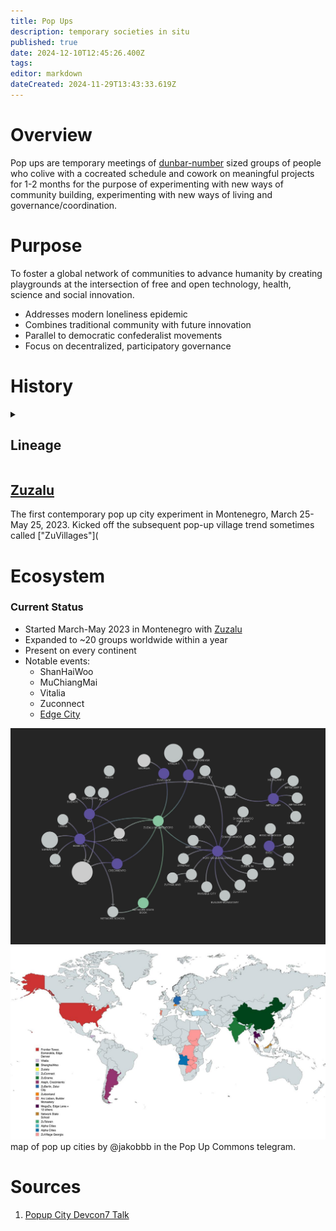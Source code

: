 ```yaml
---
title: Pop Ups
description: temporary societies in situ
published: true
date: 2024-12-10T12:45:26.400Z
tags: 
editor: markdown
dateCreated: 2024-11-29T13:43:33.619Z
---
```


# Overview
Pop ups are temporary meetings of [dunbar-number](/glossary/dunbar) sized groups of people who colive with a cocreated schedule and cowork on meaningful projects for 1-2 months for the purpose of experimenting with new ways of community building, experimenting with new ways of living and governance/coordination. 

# Purpose
To foster a global network of communities to advance humanity by creating playgrounds at the intersection of free and open technology, health, science and social innovation.

- Addresses modern loneliness epidemic
- Combines traditional community with future innovation
- Parallel to democratic confederalist movements
- Focus on decentralized, participatory governance

# History
<details><summary>

## Lineage
</summary>
The following is reproduced from a Devcon7 talk.^1^ 
### Enlightenment Salons
* 17th – 18th Century
* Description: Social gatherings, often hosted by influential women, where intellectuals discussed philosophy, politics, and science.
* Problem Addressed: Responded to restrictive societal norms and censorship by creating spaces for free thought and debate.
* Impact: Spread Enlightenment ideas, promoting reason, individual rights, and reforms that influenced modern democracies.
### The Chautauqua Movement
* Years Active: 1874 – present
* Founded in Chautauqua, New York but spread throughout the country 
* Description: Nationwide adult education and social movement.
* What was it? Brought lectures, music, and cultural activities to rural America.
### 19th Century Utopian Communities
* Early to Mid-19th Century
* Description: Intentional communities experimenting with communal living and shared property.
* Problem Addressed: Responded to social inequalities and industrialization's negative effects by seeking ideal, cooperative societies.
* Examples: New Harmony (1825), Brook Farm (1841).
* Impact: Influenced later social reform movements and ongoing discussions about communal living and cooperative economics.
### Black Mountain College
* Years Active: 1933 – 1957
* Description: An experimental college emphasizing arts and holistic education.
* Purpose: Founded by John Andrew Rice in response to rigid traditional education.
* Faculty and Students: John Cage (composer), Merce Cunningham (choreographer), Buckminster Fuller (architect who invented geodesic dome there), Willem de Kooning (painter)
* Influenced a lot of American culture through  avant-garde art, music, and progressive education.
### Commune Movement
* 1960s – 1970s
* Description: Countercultural groups forming intentional communities focused on shared living, peace, and alternative lifestyles.
* Problem Addressed: Responded to dissatisfaction with mainstream societal values, materialism, and opposition to the Vietnam War.
* Statistics: Estimated 2,000–3,000 communes in the U.S. during the peak.
* Impact: Challenged conventional norms, contributing to environmentalism and alternative education growth.
### Esalen Institute
* Founded: 1962
* Description: A center for humanistic alternative education exploring human potential, consciousness, and personal growth.
* Problem Addressed: Responded to the constraints of conventional psychology and spirituality, promoting holistic personal development.
* Impact: Central to the Human Potential Movement, influencing psychotherapy, alternative medicine, and spiritual practices.
* Hosted influential thinkers like Abraham Maslow and Alan Watts.

### Auroville
* Years active: 1968 — Present
* Description: An international township in India aiming for human unity and sustainable living.
* Problem Addressed: Responded to global divisions and environmental degradation by creating a place dedicated to peace and harmony.
* Residents: Over 2,800 people from more than 50 countries.
* Impact: Continues as a pioneering experiment in sustainable living and multicultural coexistence.
### Santa Fe Institute
* Years active: 1984 — Present
* Description: A research institute dedicated to the study of complex systems through interdisciplinary collaboration.
* Problem Addressed: Responded to the need for a space where researchers could tackle complex problems beyond traditional academic boundaries.
* Impact: Advanced complexity science, influencing economics, biology, computer science, and fostering innovative research approaches.
### Burning Man
* Years Active: 1986 – Present
* Description: An annual event creating a temporary city focused on art, self-expression, and community.
* Problem Addressed: Responded to a yearning for radical self-expression and community outside consumerist society.
* Attendance: Grown from 20 participants to around 80,000.
* Impact: Influenced contemporary art, community building, and the concept of participatory culture.

</details>



## [Zuzalu](/network-societies/pop-ups/zuzalu)
The first contemporary pop up city experiment in Montenegro, March 25-May 25, 2023. Kicked off the subsequent pop-up village trend sometimes called ["ZuVillages"](



# Ecosystem

### Current Status
- Started March-May 2023 in Montenegro with [Zuzalu](/network-societies/pop-ups/zuzalu)
- Expanded to ~20 groups worldwide within a year
- Present on every continent
- Notable events:
  - ShanHaiWoo
  - MuChiangMai
  - Vitalia
  - Zuconnect
  - [Edge City](/network-societies/pop-ups/edge-city)

![zuvillage_web-network-map.jpeg](/zuvillage_web-network-map.jpeg)
![pop_up_cities_map_dec_2024.jpg](/page-assets/pop_up_cities_map_dec_2024.jpg)
map of pop up cities by @jakobbb in the Pop Up Commons telegram.





# Sources
1. [Popup City Devcon7 Talk](https://docs.google.com/presentation/d/1Fs8S9UaGQhM7TrEzEwYwZ6MoTG_HFF33ImoHgGb3Il0/edit#slide=id.g317a93de408_0_14)